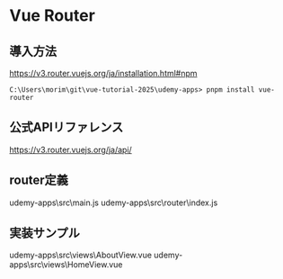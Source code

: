 # Vue Router

## 導入方法

https://v3.router.vuejs.org/ja/installation.html#npm

```
C:\Users\morim\git\vue-tutorial-2025\udemy-apps> pnpm install vue-router
```

## 公式APIリファレンス

https://v3.router.vuejs.org/ja/api/

## router定義

udemy-apps\src\main.js
udemy-apps\src\router\index.js

## 実装サンプル

udemy-apps\src\views\AboutView.vue
udemy-apps\src\views\HomeView.vue
